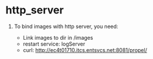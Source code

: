 # http_server

1) To bind images with http server, you need:

	- Link images to dir in /images
	- restart service: logServer
	- curl: http://ec4t01710.itcs.entsvcs.net:8081/propel/<Name of soft link>
